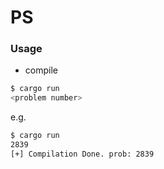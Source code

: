 # PS

### Usage

- compile 

```bash
$ cargo run
<problem number>
```
e.g.
```bash
$ cargo run
2839
[+] Compilation Done. prob: 2839
```
